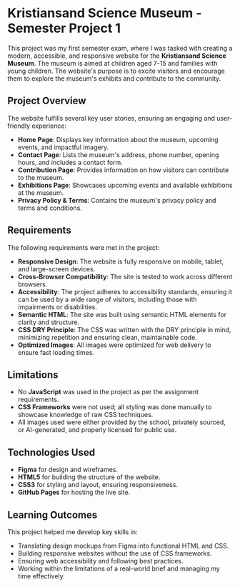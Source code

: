  # Kristiansand Science Museum - Semester Project 1

This project was my first semester exam, where I was tasked with creating a modern, accessible, and responsive website for the **Kristiansand Science Museum**. The museum is aimed at children aged 7-15 and families with young children. The website's purpose is to excite visitors and encourage them to explore the museum's exhibits and contribute to the community.

## Project Overview

The website fulfills several key user stories, ensuring an engaging and user-friendly experience:

- **Home Page**: Displays key information about the museum, upcoming events, and impactful imagery.
- **Contact Page**: Lists the museum's address, phone number, opening hours, and includes a contact form.
- **Contribution Page**: Provides information on how visitors can contribute to the museum.
- **Exhibitions Page**: Showcases upcoming events and available exhibitions at the museum.
- **Privacy Policy & Terms**: Contains the museum's privacy policy and terms and conditions.

## Requirements

The following requirements were met in the project:

- **Responsive Design**: The website is fully responsive on mobile, tablet, and large-screen devices.
- **Cross-Browser Compatibility**: The site is tested to work across different browsers.
- **Accessibility**: The project adheres to accessibility standards, ensuring it can be used by a wide range of visitors, including those with impairments or disabilities.
- **Semantic HTML**: The site was built using semantic HTML elements for clarity and structure.
- **CSS DRY Principle**: The CSS was written with the DRY principle in mind, minimizing repetition and ensuring clean, maintainable code.
- **Optimized Images**: All images were optimized for web delivery to ensure fast loading times.

## Limitations

- No **JavaScript** was used in the project as per the assignment requirements.
- **CSS Frameworks** were not used; all styling was done manually to showcase knowledge of raw CSS techniques.
- All images used were either provided by the school, privately sourced, or AI-generated, and properly licensed for public use.

## Technologies Used

- **Figma** for design and wireframes.
- **HTML5** for building the structure of the website.
- **CSS3** for styling and layout, ensuring responsiveness.
- **GitHub Pages** for hosting the live site.

## Learning Outcomes

This project helped me develop key skills in:

- Translating design mockups from Figma into functional HTML and CSS.
- Building responsive websites without the use of CSS frameworks.
- Ensuring web accessibility and following best practices.
- Working within the limitations of a real-world brief and managing my time effectively.


